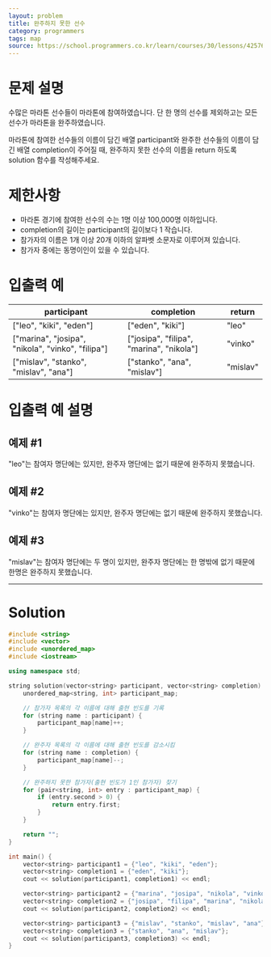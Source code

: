 ```yaml
---
layout: problem
title: 완주하지 못한 선수
category: programmers
tags: map
source: https://school.programmers.co.kr/learn/courses/30/lessons/42576
---
```


# 문제 설명

수많은 마라톤 선수들이 마라톤에 참여하였습니다. 단 한 명의 선수를 제외하고는 모든 선수가 마라톤을 완주하였습니다.

마라톤에 참여한 선수들의 이름이 담긴 배열 participant와 완주한 선수들의 이름이 담긴 배열 completion이 주어질 때, 완주하지 못한 선수의 이름을 return 하도록 solution 함수를 작성해주세요.

# 제한사항

- 마라톤 경기에 참여한 선수의 수는 1명 이상 100,000명 이하입니다.
- completion의 길이는 participant의 길이보다 1 작습니다.
- 참가자의 이름은 1개 이상 20개 이하의 알파벳 소문자로 이루어져 있습니다.
- 참가자 중에는 동명이인이 있을 수 있습니다.

# 입출력 예

| participant | completion | return |
| --- | --- | --- |
| ["leo", "kiki", "eden"] | ["eden", "kiki"] | "leo" |
| ["marina", "josipa", "nikola", "vinko", "filipa"] | ["josipa", "filipa", "marina", "nikola"] | "vinko" |
| ["mislav", "stanko", "mislav", "ana"] | ["stanko", "ana", "mislav"] | "mislav" |

# 입출력 예 설명

## 예제 #1

"leo"는 참여자 명단에는 있지만, 완주자 명단에는 없기 때문에 완주하지 못했습니다.

## 예제 #2

"vinko"는 참여자 명단에는 있지만, 완주자 명단에는 없기 때문에 완주하지 못했습니다.

## 예제 #3

"mislav"는 참여자 명단에는 두 명이 있지만, 완주자 명단에는 한 명밖에 없기 때문에 한명은 완주하지 못했습니다.

---

# Solution

```cpp
#include <string>
#include <vector>
#include <unordered_map>
#include <iostream>

using namespace std;

string solution(vector<string> participant, vector<string> completion) {
    unordered_map<string, int> participant_map;

    // 참가자 목록의 각 이름에 대해 출현 빈도를 기록
    for (string name : participant) {
        participant_map[name]++;
    }

    // 완주자 목록의 각 이름에 대해 출현 빈도를 감소시킴
    for (string name : completion) {
        participant_map[name]--;
    }

    // 완주하지 못한 참가자(출현 빈도가 1인 참가자) 찾기
    for (pair<string, int> entry : participant_map) {
        if (entry.second > 0) {
            return entry.first;
        }
    }

    return "";
}

int main() {
    vector<string> participant1 = {"leo", "kiki", "eden"};
    vector<string> completion1 = {"eden", "kiki"};
    cout << solution(participant1, completion1) << endl;

    vector<string> participant2 = {"marina", "josipa", "nikola", "vinko", "filipa"};
    vector<string> completion2 = {"josipa", "filipa", "marina", "nikola"};
    cout << solution(participant2, completion2) << endl;

    vector<string> participant3 = {"mislav", "stanko", "mislav", "ana"};
    vector<string> completion3 = {"stanko", "ana", "mislav"};
    cout << solution(participant3, completion3) << endl;
}
```
